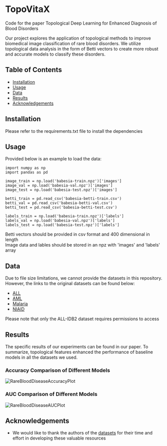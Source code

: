 # TopoVitaX
Code for the paper Topological Deep Learning for Enhanced Diagnosis of Blood Disorders <br />

Our project explores the application of topological methods to improve biomedical image classification of rare blood disorders. We utilize topological data analysis in the form of Betti vectors to create more robust and accurate models to classify these disorders. <br /> 

## Table of Contents
* [Installation](#installation)
* [Usage](#usage)
* [Data](#data)
* [Results](#results)
* [Acknowledgements](#acknowledgements)





## Installation
Please refer to the requirements.txt file to install the dependencies

## Usage
Provided below is an example to load the data: <br />
```
import numpy as np
import pandas as pd

image_train = np.load('babesia-train.npz')['images'] 
image_val = np.load('babesia-val.npz')['images'] 
image_test = np.load('babesia-test.npz')['images'] 

betti_train = pd.read_csv('babesia-betti-train.csv')
betti_val = pd.read_csv('babesia-betti-val.csv')
betti_test = pd.read_csv('babesia-betti-test.csv')

labels_train = np.load('babesia-train.npz')['labels']
labels_val = np.load('babesia-val.npz')['labels']
labels_test = np.load('babesia-test.npz')['labels']
```
Betti vectors should be provided in csv format and 400 dimensional in length <br />
Image data and lables should be stored in an npz with 'images' and 'labels' array 



## Data
Due to file size limitations, we cannot provide the datasets in this repository. However, the links to the original datasets can be found below: <br />
* [ALL](https://scotti.di.unimi.it/all/#)
* [AML](https://www.cancerimagingarchive.net/collection/aml-cytomorphology_mll_helmholtz/)
* [Malaria](https://lhncbc.nlm.nih.gov/LHC-downloads/downloads.html#malaria-datasets)
* [NIAID](https://data.niaid.nih.gov/resources?id=mendeley_38jtn4nzs6) <br />

Please note that only the ALL-IDB2 dataset requires permissions to access 
## Results

The specific results of our experiments can be found in our paper. To summarize, topological features enhanced the performance of baseline models in all the datasets we used.

### Accuracy Comparison of Different Models
![RareBloodDiseaseAccuracyPlot](https://github.com/user-attachments/assets/c857c54d-b20a-4faa-8444-8632f895b601)


### AUC Comparison of Different Models 
![RareBloodDiseaseAUCPlot](https://github.com/user-attachments/assets/dab48593-0278-458d-8072-54e8ca5767e9)


## Acknowledgements 
* We would like to thank the authors of the [datasets](#data) for their time and effort in developing these valuable resources
